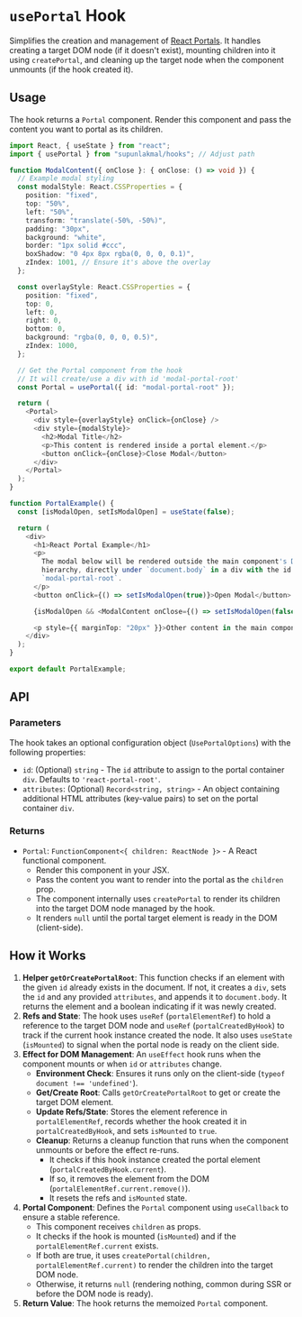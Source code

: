 # `usePortal` Hook

Simplifies the creation and management of [React Portals](https://reactjs.org/docs/portals.html). It handles creating a target DOM node (if it doesn't exist), mounting children into it using `createPortal`, and cleaning up the target node when the component unmounts (if the hook created it).

## Usage

The hook returns a `Portal` component. Render this component and pass the content you want to portal as its children.

```typescript
import React, { useState } from "react";
import { usePortal } from "supunlakmal/hooks"; // Adjust path

function ModalContent({ onClose }: { onClose: () => void }) {
  // Example modal styling
  const modalStyle: React.CSSProperties = {
    position: "fixed",
    top: "50%",
    left: "50%",
    transform: "translate(-50%, -50%)",
    padding: "30px",
    background: "white",
    border: "1px solid #ccc",
    boxShadow: "0 4px 8px rgba(0, 0, 0, 0.1)",
    zIndex: 1001, // Ensure it's above the overlay
  };

  const overlayStyle: React.CSSProperties = {
    position: "fixed",
    top: 0,
    left: 0,
    right: 0,
    bottom: 0,
    background: "rgba(0, 0, 0, 0.5)",
    zIndex: 1000,
  };

  // Get the Portal component from the hook
  // It will create/use a div with id 'modal-portal-root'
  const Portal = usePortal({ id: "modal-portal-root" });

  return (
    <Portal>
      <div style={overlayStyle} onClick={onClose} />
      <div style={modalStyle}>
        <h2>Modal Title</h2>
        <p>This content is rendered inside a portal element.</p>
        <button onClick={onClose}>Close Modal</button>
      </div>
    </Portal>
  );
}

function PortalExample() {
  const [isModalOpen, setIsModalOpen] = useState(false);

  return (
    <div>
      <h1>React Portal Example</h1>
      <p>
        The modal below will be rendered outside the main component's DOM
        hierarchy, directly under `document.body` in a div with the id
        `modal-portal-root`.
      </p>
      <button onClick={() => setIsModalOpen(true)}>Open Modal</button>

      {isModalOpen && <ModalContent onClose={() => setIsModalOpen(false)} />}

      <p style={{ marginTop: "20px" }}>Other content in the main component.</p>
    </div>
  );
}

export default PortalExample;
```

## API

### Parameters

The hook takes an optional configuration object (`UsePortalOptions`) with the following properties:

- `id`: (Optional) `string` - The `id` attribute to assign to the portal container `div`. Defaults to `'react-portal-root'`.
- `attributes`: (Optional) `Record<string, string>` - An object containing additional HTML attributes (key-value pairs) to set on the portal container `div`.

### Returns

- `Portal`: `FunctionComponent<{ children: ReactNode }>` - A React functional component.
  - Render this component in your JSX.
  - Pass the content you want to render into the portal as the `children` prop.
  - The component internally uses `createPortal` to render its children into the target DOM node managed by the hook.
  - It renders `null` until the portal target element is ready in the DOM (client-side).

## How it Works

1.  **Helper `getOrCreatePortalRoot`**: This function checks if an element with the given `id` already exists in the document. If not, it creates a `div`, sets the `id` and any provided `attributes`, and appends it to `document.body`. It returns the element and a boolean indicating if it was newly created.
2.  **Refs and State**: The hook uses `useRef` (`portalElementRef`) to hold a reference to the target DOM node and `useRef` (`portalCreatedByHook`) to track if the current hook instance created the node. It also uses `useState` (`isMounted`) to signal when the portal node is ready on the client side.
3.  **Effect for DOM Management**: An `useEffect` hook runs when the component mounts or when `id` or `attributes` change.
    - **Environment Check**: Ensures it runs only on the client-side (`typeof document !== 'undefined'`).
    - **Get/Create Root**: Calls `getOrCreatePortalRoot` to get or create the target DOM element.
    - **Update Refs/State**: Stores the element reference in `portalElementRef`, records whether the hook created it in `portalCreatedByHook`, and sets `isMounted` to `true`.
    - **Cleanup**: Returns a cleanup function that runs when the component unmounts or before the effect re-runs.
      - It checks if this hook instance created the portal element (`portalCreatedByHook.current`).
      - If so, it removes the element from the DOM (`portalElementRef.current.remove()`).
      - It resets the refs and `isMounted` state.
4.  **Portal Component**: Defines the `Portal` component using `useCallback` to ensure a stable reference.
    - This component receives `children` as props.
    - It checks if the hook is mounted (`isMounted`) and if the `portalElementRef.current` exists.
    - If both are true, it uses `createPortal(children, portalElementRef.current)` to render the children into the target DOM node.
    - Otherwise, it returns `null` (rendering nothing, common during SSR or before the DOM node is ready).
5.  **Return Value**: The hook returns the memoized `Portal` component.
